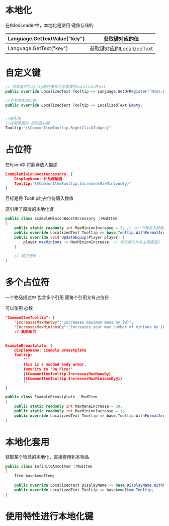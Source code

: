 # 本地化

在tModLoader中，本地化是使用 键值存储的

| Language.GetTextValue("key") | 获取键对应的值            |
| ---------------------------- | ------------------------- |
| Language.GetText("key")      | 获取键对应的LocalizedText |



# 自定义键

```csharp
// 将该类的Tooltip属性重写为你需要的LocalizedText
public override LocalizedText Tooltip => Language.GetOrRegister("Mods.ExampleMod.Common.SomeSharedTooltip"); 

//不生成本地化键
public override LocalizedText Tooltip => LocalizedText.Empty;


//键引用
//应用原版的 战利品右键
Tooltip:"{$CommonItemTooltip.RightClickToOpen}"
```





# 占位符

在hjson中 将翻译放入描述

```json
ExampleMinionBoostAccessory: {
	DisplayName: 仆从增幅器
	Tooltip:"{$CommonItemTooltip.IncreasesMaxMinionsBy}"
}
```

目标是将 Tooltip的占位符填入数值

这引用了原版的本地化键

```csharp
public class ExampleMinionBoostAccessory ：ModItem
{
	public static readonly int MaxMinionIncrease = 3; // 以一个静态字段储存数值
	public override LocalizedText Tooltip => base.Tooltip.WithFormatArgs(MaxMinionIncrease); // 重写Tooltip并传入数值
	public override void UpdateEquip(Player player) {
		player.maxMinions += MaxMinionIncrease; // 将玩家的仆从上限提高3
	}
	
	// 其它代码...
}
```



# 多个占位符

一个物品描述中 包含多个引用 而每个引用又有占位符

可以使用 @数

```json
"CommonItemTooltip": {
	"IncreasesMaxManaBy":"Increases maximum mana by {0}",
	"IncreasesMaxMinionsBy":"Increases your max number of minions by {0}",
	// 其他条目
    
    
ExampleBreastplate: {
	DisplayName: Example Breastplate
	Tooltip:
		'''
		This is a modded body armor.
		Immunity to 'On Fire!'
		{$CommonItemTooltip.IncreasesMaxManaBy}
		{$CommonItemTooltip.IncreasesMaxMinionsBy@1}
		'''
}
```

```csharp
public class ExampleBreastplate ：ModItem
{
	public static readonly int MaxManaIncrease = 20;
	public static readonly int MaxMinionIncrease = 1;
	public override LocalizedText Tooltip => base.Tooltip.WithFormatArgs(MaxManaIncrease, MaxMinionIncrease);
}
```



# 本地化套用

获取某个物品的本地化，直接套用到本物品

```csharp
public class InfiniteAmmoItem ：ModItem
{
    Item baseAmmoItem;
    
    public override LocalizedText DisplayName => base.DisplayName.WithFormatArgs(baseAmmoItem.DisplayName);
    public override LocalizedText Tooltip => baseAmmoItem.Tooltip;
}
```



# 使用特性进行本地化键

```csharp
```

